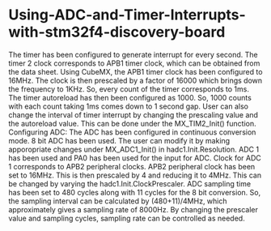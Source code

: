 # Using-ADC-and-Timer-Interrupts-with-stm32f4-discovery-board
The timer has been configured to generate interrupt for every second. The timer 2 clock corresponds to APB1 timer clock, which can be obtained from the data sheet. Using CubeMX, the APB1 timer clock has been configured to 16MHz. The clock is then prescaled by a factor of 16000 which brings down the frequency to 1KHz. So, every count of the timer corresponds to 1ms. The timer autoreload has then been configured as 1000. So, 1000 counts with each count taking 1ms comes down to 1 second gap. User can also change the interval of timer interrupt by changing the prescaling value and the autoreload value. This can be done under the MX_TIM2_Init() function.
Configuring ADC:
The ADC has been configured in continuous conversion mode. 8 bit ADC has been used. The user can modify it by making apporopriate changes under MX_ADC1_Init() in hadc1.Init.Resolution. ADC 1 has been used and PA0 has been used for the input for ADC. Clock for ADC 1 corresponds to APB2 peripheral clocks. APB2 peripheral clock has been set to 16MHz. This is then prescaled by 4 and reducing it to 4MHz. This can be changed by varying the hadc1.Init.ClockPrescaler. ADC sampling time has been set to 480 cycles along with 11 cycles for the 8 bit conversion. So, the sampling interval can be calculated by (480+11)/4MHz, which approximately gives a sampling rate of 8000Hz. By changing the prescaler value and sampling cycles, sampling rate can be controlled as needed.
